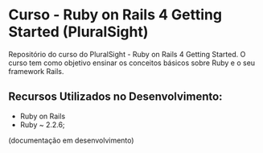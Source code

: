 # Curso - Ruby on Rails 4 Getting Started (PluralSight)


Repositório do curso do PluralSight - Ruby on Rails 4 Getting Started.
O curso tem como objetivo ensinar os conceitos básicos sobre Ruby e o seu framework Rails.


## Recursos Utilizados no Desenvolvimento:

* Ruby on Rails
* Ruby ~ 2.2.6;

(documentação em desenvolvimento)